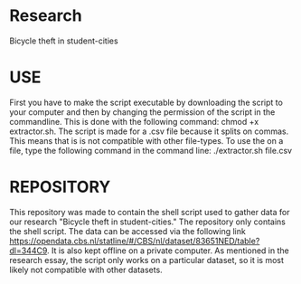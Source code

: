 # Research
Bicycle theft in student-cities

# USE


First you have to make the script executable by downloading the script to your computer and then by changing the permission of the script in the commandline.
This is done with the following command: chmod +x extractor.sh. The script is made for a .csv file because it splits on commas.
This means that is is not compatible with other file-types. To use the on a file, type the following command in the command line: ./extractor.sh file.csv



# REPOSITORY

This repository was made to contain the shell script used to gather data for our research "Bicycle theft in student-cities." The repository only contains the shell script. The data can be accessed via the following link https://opendata.cbs.nl/statline/#/CBS/nl/dataset/83651NED/table?dl=344C9. It is also kept offline on a private computer.
As mentioned in the research essay, the script only works on a particular dataset, so it is most likely not compatible with other datasets.


